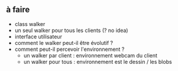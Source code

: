 ## à faire
* class walker
* un seul walker pour tous les clients (? no idea)
* interface utilisateur
* comment le walker peut-il être évolutif ?
* comment peut-il percevoir l'environnement ?
    * un walker par client : environnement webcam du client
    * un walker pour tous : environnement est le dessin / les blobs